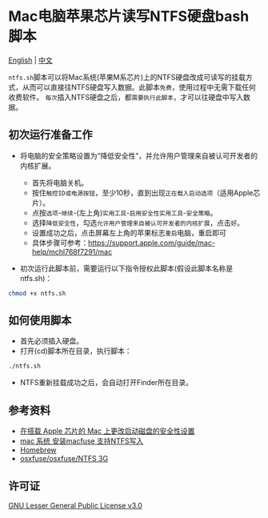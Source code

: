 # Mac电脑苹果芯片读写NTFS硬盘bash脚本

[English](readme.md) | [中文](readme-zh.md)

`ntfs.sh`脚本可以将Mac系统(苹果M系芯片)上的NTFS硬盘改成可读写的挂载方式，从而可以直接往NTFS硬盘写入数据。此脚本`免费`，使用过程中无需下载任何收费软件。
`每次`插入NTFS硬盘之后，都`需要执行此脚本`，才可以往硬盘中写入数据。

## 初次运行准备工作
- 将电脑的安全策略设置为“降低安全性”，并允许用户管理来自被认可开发者的内核扩展。
  - 首先将电脑关机。
  - 按住`触控ID或电源按钮`，至少10秒，直到出现`正在载入启动选项`（适用Apple芯片）。
  - 点按`选项`-`继续`-(左上角)`实用工具`-`启用安全性实用工具`-`安全策略`。
  - 选择`降低安全性`，勾选`允许用户管理来自被认可开发者的内核扩展`，点击`好`。
  - 设置成功之后，点击屏幕左上角的苹果标志`重启`电脑，重启即可
  - 具体步骤可参考：https://support.apple.com/guide/mac-help/mchl768f7291/mac

- 初次运行此脚本前，需要运行以下指令授权此脚本(假设此脚本名称是ntfs.sh)：
```bash
chmod +x ntfs.sh
```

## 如何使用脚本
- 首先必须插入硬盘。
- 打开(cd)脚本所在目录，执行脚本：
```bash
./ntfs.sh
```
- NTFS重新挂载成功之后，会自动打开Finder所在目录。


## 参考资料
- [在搭载 Apple 芯片的 Mac 上更改启动磁盘的安全性设置](https://support.apple.com/guide/mac-help/mchl768f7291/mac)
- [mac 系统 安装macfuse 支持NTFS写入](https://www.cnblogs.com/qkcan/p/17473575.html)
- [Homebrew](https://brew.sh/)
- [osxfuse/osxfuse/NTFS 3G](https://github.com/osxfuse/osxfuse/wiki/NTFS-3G)

## 许可证
[GNU Lesser General Public License v3.0](https://choosealicense.com/licenses/gpl-3.0/)